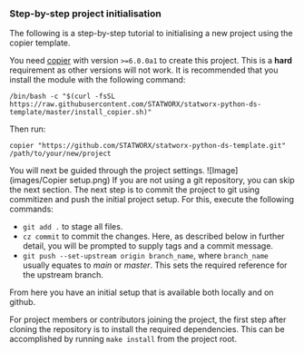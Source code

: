### Step-by-step project initialisation
The following is a step-by-step tutorial to initialising a new project using the copier template.

You need [copier](https://copier.readthedocs.io/en/latest) with version `>=6.0.0a1` to create this project. This is a **hard** requirement as other versions will not work. It is recommended that you install the module with the following command:

`/bin/bash -c "$(curl -fsSL https://raw.githubusercontent.com/STATWORX/statworx-python-ds-template/master/install_copier.sh)"`

Then run:

`copier "https://github.com/STATWORX/statworx-python-ds-template.git" /path/to/your/new/project`

You will next be guided through the project settings.
![Image](images/Copier setup.png)
If you are not using a git repository, you can skip the next section.
The next step is to commit the project to git using commitizen and push the initial project setup. For this, execute the following commands:
- `git add .` to stage all files.
- `cz commit` to commit the changes. Here, as described below in further detail, you will be prompted to supply tags and a commit message.
- `git push --set-upstream origin branch_name`, where `branch_name`  usually equates to *main* or *master*. This sets the required reference for the upstream branch.

From here you have an initial setup that is available both locally and on github.

For project members or contributors joining the project, the first step after cloning the repository is to install the required dependencies. This can be accomplished by running `make install` from the project root.